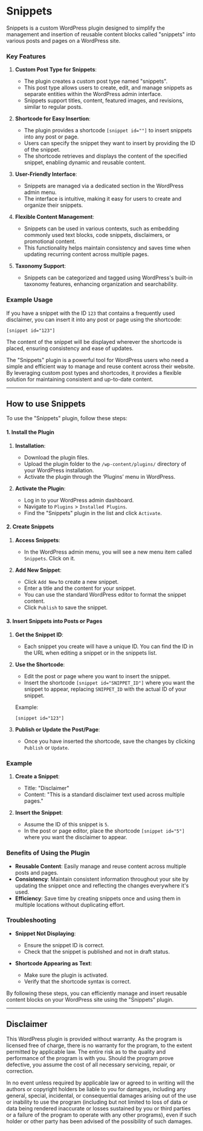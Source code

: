 # Snippets
Snippets is a custom WordPress plugin designed to simplify the management and insertion of reusable content blocks called "snippets" into various posts and pages on a WordPress site.

### Key Features

1. **Custom Post Type for Snippets**:
   - The plugin creates a custom post type named "snippets".
   - This post type allows users to create, edit, and manage snippets as separate entities within the WordPress admin interface.
   - Snippets support titles, content, featured images, and revisions, similar to regular posts.

2. **Shortcode for Easy Insertion**:
   - The plugin provides a shortcode `[snippet id=""]` to insert snippets into any post or page.
   - Users can specify the snippet they want to insert by providing the ID of the snippet.
   - The shortcode retrieves and displays the content of the specified snippet, enabling dynamic and reusable content.

3. **User-Friendly Interface**:
   - Snippets are managed via a dedicated section in the WordPress admin menu.
   - The interface is intuitive, making it easy for users to create and organize their snippets.

4. **Flexible Content Management**:
   - Snippets can be used in various contexts, such as embedding commonly used text blocks, code snippets, disclaimers, or promotional content.
   - This functionality helps maintain consistency and saves time when updating recurring content across multiple pages.

5. **Taxonomy Support**:
   - Snippets can be categorized and tagged using WordPress's built-in taxonomy features, enhancing organization and searchability.

### Example Usage

If you have a snippet with the ID `123` that contains a frequently used disclaimer, you can insert it into any post or page using the shortcode:

```[snippet id="123"]```

The content of the snippet will be displayed wherever the shortcode is placed, ensuring consistency and ease of updates.

The "Snippets" plugin is a powerful tool for WordPress users who need a simple and efficient way to manage and reuse content across their website. By leveraging custom post types and shortcodes, it provides a flexible solution for maintaining consistent and up-to-date content.

---

## How to use Snippets

To use the "Snippets" plugin, follow these steps:

#### 1. Install the Plugin

1. **Installation**:
    - Download the plugin files.
    - Upload the plugin folder to the `/wp-content/plugins/` directory of your WordPress installation.
    - Activate the plugin through the ‘Plugins’ menu in WordPress.

2. **Activate the Plugin**:
   - Log in to your WordPress admin dashboard.
   - Navigate to `Plugins` > `Installed Plugins`.
   - Find the "Snippets" plugin in the list and click `Activate`.

#### 2. Create Snippets

1. **Access Snippets**:
   - In the WordPress admin menu, you will see a new menu item called `Snippets`. Click on it.

2. **Add New Snippet**:
   - Click `Add New` to create a new snippet.
   - Enter a title and the content for your snippet.
   - You can use the standard WordPress editor to format the snippet content.
   - Click `Publish` to save the snippet.

#### 3. Insert Snippets into Posts or Pages

1. **Get the Snippet ID**:
   - Each snippet you create will have a unique ID. You can find the ID in the URL when editing a snippet or in the snippets list.

2. **Use the Shortcode**:
   - Edit the post or page where you want to insert the snippet.
   - Insert the shortcode `[snippet id="SNIPPET_ID"]` where you want the snippet to appear, replacing `SNIPPET_ID` with the actual ID of your snippet.

   Example:
   ```plaintext
   [snippet id="123"]
   ```
   
3. **Publish or Update the Post/Page**:
   - Once you have inserted the shortcode, save the changes by clicking `Publish` or `Update`.

### Example

1. **Create a Snippet**:
   - Title: "Disclaimer"
   - Content: "This is a standard disclaimer text used across multiple pages."

2. **Insert the Snippet**:
   - Assume the ID of this snippet is `5`.
   - In the post or page editor, place the shortcode `[snippet id="5"]` where you want the disclaimer to appear.

### Benefits of Using the Plugin

- **Reusable Content**: Easily manage and reuse content across multiple posts and pages.
- **Consistency**: Maintain consistent information throughout your site by updating the snippet once and reflecting the changes everywhere it's used.
- **Efficiency**: Save time by creating snippets once and using them in multiple locations without duplicating effort.

### Troubleshooting

- **Snippet Not Displaying**:
  - Ensure the snippet ID is correct.
  - Check that the snippet is published and not in draft status.
  
- **Shortcode Appearing as Text**:
  - Make sure the plugin is activated.
  - Verify that the shortcode syntax is correct.

By following these steps, you can efficiently manage and insert reusable content blocks on your WordPress site using the "Snippets" plugin.

---

## Disclaimer

This WordPress plugin is provided without warranty. As the program is licensed free of charge, there is no warranty for the program, to the extent permitted by applicable law. The entire risk as to the quality and performance of the program is with you. Should the program prove defective, you assume the cost of all necessary servicing, repair, or correction.

In no event unless required by applicable law or agreed to in writing will the authors or copyright holders be liable to you for damages, including any general, special, incidental, or consequential damages arising out of the use or inability to use the program (including but not limited to loss of data or data being rendered inaccurate or losses sustained by you or third parties or a failure of the program to operate with any other programs), even if such holder or other party has been advised of the possibility of such damages.
